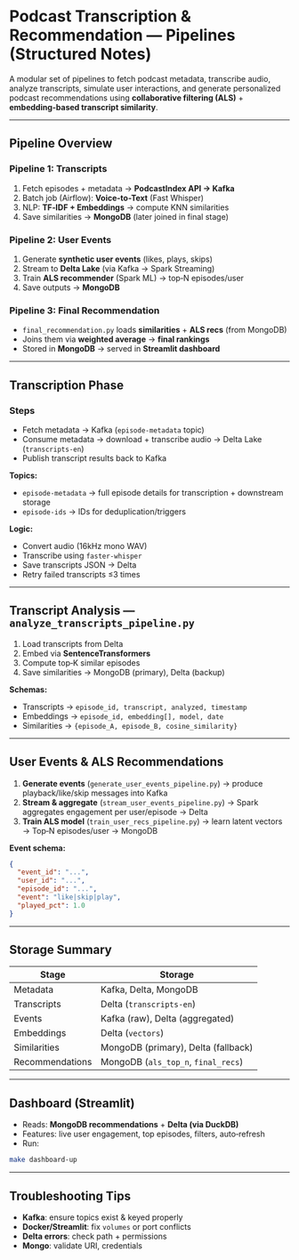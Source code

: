 # Podcast Transcription & Recommendation — Pipelines (Structured Notes)

A modular set of pipelines to fetch podcast metadata, transcribe audio, analyze transcripts, simulate user interactions, and generate personalized podcast recommendations using **collaborative filtering (ALS)** + **embedding-based transcript similarity**.

---

## Pipeline Overview

### Pipeline 1: **Transcripts**

1. Fetch episodes + metadata → **PodcastIndex API → Kafka**
2. Batch job (Airflow): **Voice-to-Text** (Fast Whisper)
3. NLP: **TF‑IDF + Embeddings** → compute KNN similarities
4. Save similarities → **MongoDB** (later joined in final stage)

### Pipeline 2: **User Events**

1. Generate **synthetic user events** (likes, plays, skips)
2. Stream to **Delta Lake** (via Kafka → Spark Streaming)
3. Train **ALS recommender** (Spark ML) → top‑N episodes/user
4. Save outputs → **MongoDB**

### Pipeline 3: **Final Recommendation**

* `final_recommendation.py` loads **similarities** + **ALS recs** (from MongoDB)
* Joins them via **weighted average** → **final rankings**
* Stored in **MongoDB** → served in **Streamlit dashboard**

---

##  Transcription Phase

### Steps

* Fetch metadata → Kafka (`episode-metadata` topic)
* Consume metadata → download + transcribe audio → Delta Lake (`transcripts-en`)
* Publish transcript results back to Kafka

**Topics:**

* `episode-metadata` → full episode details for transcription + downstream storage
* `episode-ids` → IDs for deduplication/triggers

**Logic:**

* Convert audio (16kHz mono WAV)
* Transcribe using `faster-whisper`
* Save transcripts JSON → Delta
* Retry failed transcripts ≤3 times

---

##  Transcript Analysis — `analyze_transcripts_pipeline.py`

1. Load transcripts from Delta
2. Embed via **SentenceTransformers**
3. Compute top‑K similar episodes
4. Save similarities → MongoDB (primary), Delta (backup)

**Schemas:**

* Transcripts → `episode_id, transcript, analyzed, timestamp`
* Embeddings → `episode_id, embedding[], model, date`
* Similarities → `{episode_A, episode_B, cosine_similarity}`

---

##  User Events & ALS Recommendations

1. **Generate events** (`generate_user_events_pipeline.py`) → produce playback/like/skip messages into Kafka
2. **Stream & aggregate** (`stream_user_events_pipeline.py`) → Spark aggregates engagement per user/episode → Delta
3. **Train ALS model** (`train_user_recs_pipeline.py`) → learn latent vectors → Top‑N episodes/user → MongoDB

**Event schema:**

```json
{
  "event_id": "...",
  "user_id": "...",
  "episode_id": "...",
  "event": "like|skip|play",
  "played_pct": 1.0
}
```

---

##  Storage Summary

| Stage           | Storage                             |
| --------------- | ----------------------------------- |
| Metadata        | Kafka, Delta, MongoDB               |
| Transcripts     | Delta (`transcripts-en`)            |
| Events          | Kafka (raw), Delta (aggregated)     |
| Embeddings      | Delta (`vectors`)                   |
| Similarities    | MongoDB (primary), Delta (fallback) |
| Recommendations | MongoDB (`als_top_n`, `final_recs`) |

---

##  Dashboard (Streamlit)

* Reads: **MongoDB recommendations** + **Delta (via DuckDB)**
* Features: live user engagement, top episodes, filters, auto‑refresh
* Run:

```bash
make dashboard-up
```

---

##  Troubleshooting Tips

* **Kafka**: ensure topics exist & keyed properly
* **Docker/Streamlit**: fix `volumes` or port conflicts
* **Delta errors**: check path + permissions
* **Mongo**: validate URI, credentials
